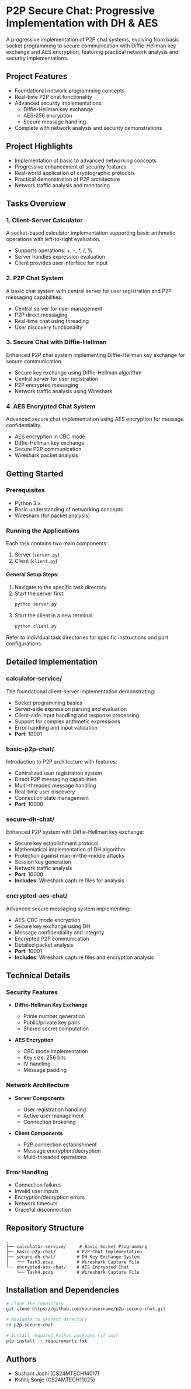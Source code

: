 # P2P Secure Chat: Progressive Implementation with DH & AES

A progressive implementation of P2P chat systems, evolving from basic socket programming to secure communication with Diffie-Hellman key exchange and AES encryption, featuring practical network analysis and security implementations.

## Project Features
- Foundational network programming concepts
- Real-time P2P chat functionality
- Advanced security implementations:
  - Diffie-Hellman key exchange
  - AES-256 encryption
  - Secure message handling
- Complete with network analysis and security demonstrations

## Project Highlights
- Implementation of basic to advanced networking concepts
- Progressive enhancement of security features
- Real-world application of cryptographic protocols
- Practical demonstration of P2P architecture
- Network traffic analysis and monitoring

## Tasks Overview

### 1. Client-Server Calculator
A socket-based calculator implementation supporting basic arithmetic operations with left-to-right evaluation.
- Supports operations: +, -, *, /, %
- Server handles expression evaluation
- Client provides user interface for input

### 2. P2P Chat System
A basic chat system with central server for user registration and P2P messaging capabilities.
- Central server for user management
- P2P direct messaging
- Real-time chat using threading
- User discovery functionality

### 3. Secure Chat with Diffie-Hellman
Enhanced P2P chat system implementing Diffie-Hellman key exchange for secure communication.
- Secure key exchange using Diffie-Hellman algorithm
- Central server for user registration
- P2P encrypted messaging
- Network traffic analysis using Wireshark

### 4. AES Encrypted Chat System
Advanced secure chat implementation using AES encryption for message confidentiality.
- AES encryption in CBC mode
- Diffie-Hellman key exchange
- Secure P2P communication
- Wireshark packet analysis

## Getting Started

### Prerequisites
- Python 3.x
- Basic understanding of networking concepts
- Wireshark (for packet analysis)

### Running the Applications

Each task contains two main components:
1. Server (`server.py`)
2. Client (`client.py`)

#### General Setup Steps:
1. Navigate to the specific task directory
2. Start the server first:
   ```bash
   python server.py
   ```
3. Start the client in a new terminal:
   ```bash
   python client.py
   ```

Refer to individual task directories for specific instructions and port configurations.

## Detailed Implementation

### calculator-service/
The foundational client-server implementation demonstrating:
- Socket programming basics
- Server-side expression parsing and evaluation
- Client-side input handling and response processing
- Support for complex arithmetic expressions
- Error handling and input validation
- **Port**: 10001

### basic-p2p-chat/
Introduction to P2P architecture with features:
- Centralized user registration system
- Direct P2P messaging capabilities
- Multi-threaded message handling
- Real-time user discovery
- Connection state management
- **Port**: 10000

### secure-dh-chat/
Enhanced P2P system with Diffie-Hellman key exchange:
- Secure key establishment protocol
- Mathematical implementation of DH algorithm
- Protection against man-in-the-middle attacks
- Session key generation
- Network traffic analysis
- **Port**: 10000
- **Includes**: Wireshark capture files for analysis

### encrypted-aes-chat/
Advanced secure messaging system implementing:
- AES-CBC mode encryption
- Secure key exchange using DH
- Message confidentiality and integrity
- Encrypted P2P communication
- Detailed packet analysis
- **Port**: 10001
- **Includes**: Wireshark capture files and encryption analysis

## Technical Details

### Security Features
- **Diffie-Hellman Key Exchange**
  - Prime number generation
  - Public/private key pairs
  - Shared secret computation
  
- **AES Encryption**
  - CBC mode implementation
  - Key size: 256 bits
  - IV handling
  - Message padding

### Network Architecture
- **Server Components**
  - User registration handling
  - Active user management
  - Connection brokering
  
- **Client Components**
  - P2P connection establishment
  - Message encryption/decryption
  - Multi-threaded operations

### Error Handling
- Connection failures
- Invalid user inputs
- Encryption/decryption errors
- Network timeouts
- Graceful disconnection

## Repository Structure
```
.
├── calculator-service/     # Basic Socket Programming
├── basic-p2p-chat/        # P2P Chat Implementation
├── secure-dh-chat/        # DH Key Exchange System
│   └── Task3.pcap         # Wireshark Capture File
└── encrypted-aes-chat/    # AES Encrypted Chat
    └── Task4.pcap         # Wireshark Capture File
```

## Installation and Dependencies

```bash
# Clone the repository
git clone https://github.com/yourusername/p2p-secure-chat.git

# Navigate to project directory
cd p2p-secure-chat

# Install required Python packages (if any)
pip install -r requirements.txt
```

## Authors
- Sushant Joshi (CS24MTECH14017)
- Kshitij Sonje (CS24MTECH11025)